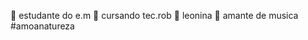 🎒 estudante do e.m
🚀 cursando tec.rob
🦁 leonina 
🎷 amante de musica 
#amoanatureza

<!---
amandocca/amandocca is a ✨ special ✨ repository because its `README.md` (this file) appears on your GitHub profile.
You can click the Preview link to take a look at your changes.
--->
